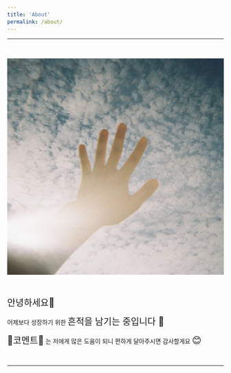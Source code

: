```yaml
---
title: 'About'
permalink: /about/
---
```


---

<br/>

<img
  src="../assets/image/hello.jpg"
  class="img"
/>

<br/>

<span style="font-size:1.5em;">안녕하세요🔆</span>

어제보다 성장하기 위한 <span style="font-size:1.5em;">흔적을 남기는 중입니다 🐾 </span>

<span style="font-size:1.5em;">💬코멘트💬</span> 는 저에게 많은 도움이 되니 편하게 달아주시면 감사할게요 <span style="font-size:1.5em;">😊</span>

<br/>

---

<br/>

<script
src="https://utteranc.es/client.js"
repo="D-Sup/D-Sup.github.io"
issue-term="pathname"
label="comments"
theme="gruvbox-dark"
crossorigin="anonymous"
async
></script>

<!-- ---
permalink: /about/
title: 'About'
toc: true
toc_sticky: true
toc_label: 'MYSELF'
--- -->
